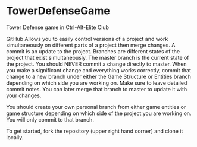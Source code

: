 # TowerDefenseGame
Tower Defense game in Ctrl-Alt-Elite Club

GitHub Allows you to easily control versions of a project and work simultaneously on different parts of a project then merge changes. A commit is an update to the project. Branches are different states of the project that exist simultaneously. The master branch is the current state of the project. You should NEVER commit a change directly to master. When you make a significant change and everything works correctly, commit that change to a new branch under either the Game Structure or Entities branch depending on which side you are working on. Make sure to leave detailed commit notes. You can later merge that branch to master to update it with your changes.

You should create your own personal branch from either game entities or game structure depending on which side of the project you are working on. You will only commit to that branch.

To get started, fork the repository (upper right hand corner) and clone it locally.
